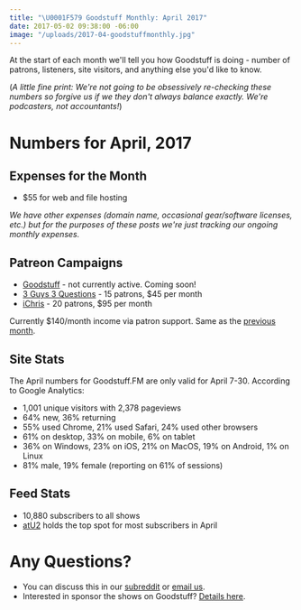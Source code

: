 ```yaml
---
title: "\U0001F579 Goodstuff Monthly: April 2017"
date: 2017-05-02 09:38:00 -06:00
image: "/uploads/2017-04-goodstuffmonthly.jpg"
---
```


At the start of each month we'll tell you how Goodstuff is doing - number of patrons, listeners, site visitors, and anything else you'd like to know.

(*A little fine print: We're not going to be obsessively re-checking these numbers so forgive us if we they don't always balance exactly. We're podcasters, not accountants!*)

# Numbers for April, 2017

## Expenses for the Month
* $55 for web and file hosting

*We have other expenses (domain name, occasional gear/software licenses, etc.) but for the purposes of these posts we're just tracking our ongoing monthly expenses.*

## Patreon Campaigns
* [Goodstuff](https://www.patreon.com/goodstuff) - not currently active. Coming soon!
* [3 Guys 3 Questions](https://www.patreon.com/3g3q) - 15 patrons, $45 per month
* [iChris](https://www.patreon.com/ichris) - 20 patrons, $95 per month

Currently $140/month income via patron support. Same as the [previous month](https://goodstuff.fm/2017/04/07/goodstuff-monthly-march-2017/).

## Site Stats
The April numbers for Goodstuff.FM are only valid for April 7-30. According to Google Analytics:
* 1,001 unique visitors with 2,378 pageviews
* 64% new, 36% returning
* 55% used Chrome, 21% used Safari, 24% used other browsers
* 61% on desktop, 33% on mobile, 6% on tablet
* 36% on Windows, 23% on iOS, 21% on MacOS, 19% on Android, 1% on Linux
* 81% male, 19% female (reporting on 61% of sessions)

## Feed Stats
* 10,880 subscribers to all shows
* [atU2](/atu2/) holds the top spot for most subscribers in April

# Any Questions?
* You can discuss this in our [subreddit](https://www.reddit.com/r/Goodstuff_fm/comments/68u85h/goodstuff_monthly_for_april_2017/) or <a href="mailto:contact@goodstuff.fm">email us</a>.
* Interested in sponsor the shows on Goodstuff? [Details here](https://goodstuff.fm/advertise/).